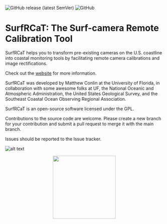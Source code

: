 ![GitHub release (latest SemVer)](https://img.shields.io/github/v/release/conlin-matt/SurfRCaT)
![GitHub](https://img.shields.io/github/license/conlin-matt/SurfRCaT)


# SurfRCaT: The Surf-camera Remote Calibration Tool #
SurfRCaT helps you to transform pre-existing cameras on the U.S. coastline into coastal monitoring tools by facilitating remote camera calibrations and image rectifications.

Check out the [website](https://conlin-matt.github.io/SurfRCaT/) for more information.

SurfRCaT was developed by Matthew Conlin at the University of Florida, in collaboration with some awesome folks at UF, the National Oceanic and Atmospheric Administration, the United States Geological Survey, and the Southeast Coastal Ocean Observing Regional Association.

SurfRCaT is an open-source software licensed under the GPL.

Contributions to the source code are welcome. Please create a new branch for your contribution and submit a pull request to merge it with the main branch.

Issues should be reported to the Issue tracker. 

![alt text](https://github.com/conlin-matt/SurfRCaT/blob/master/SurfRCaT_PickGCPs.PNG)
<p align="center">
  <img width="200" height="200" src="https://github.com/conlin-matt/SurfRCaT/blob/master/docs/images/icon3.png">
</p>

